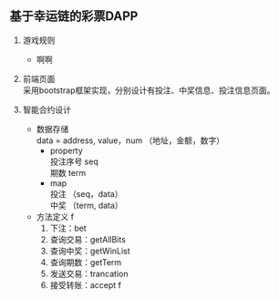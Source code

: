 基于幸运链的彩票DAPP
---
1. 游戏规则
   - 啊啊 
2. 前端页面  
   采用bootstrap框架实现，分别设计有投注、中奖信息、投注信息页面。
   
2. 智能合约设计
   - 数据存储  
     data = address, value，num  （地址，金额，数字）      
     - property  
     投注序号 seq  
     期数 term  
     - map    
     投注 （seq，data）  
     中奖 （term, data） 
 
   * 方法定义 f
     1. 下注：bet  
     2. 查询交易：getAllBits  
     3. 查询中奖：getWinList
     4. 查询期数：getTerm
     5. 发送交易：trancation
     6. 接受转账：accept
f